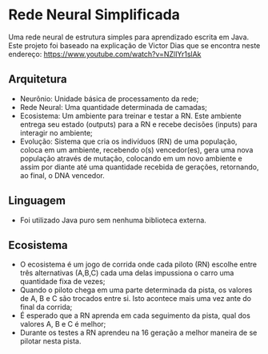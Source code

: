 # Rede Neural Simplificada
Uma rede neural de estrutura simples para aprendizado escrita em Java.
Este projeto foi baseado na explicação de Victor Dias que se encontra neste endereço:
https://www.youtube.com/watch?v=NZlIYr1slAk

## Arquitetura

- Neurônio: Unidade básica de processamento da rede;
- Rede Neural: Uma quantidade determinada de camadas;
- Ecosistema: Um ambiente para treinar e testar a RN. Este ambiente entrega seu estado (outputs) para a RN e recebe decisões (inputs) para interagir no ambiente;
- Evolução: Sistema que cria os indivíduos (RN) de uma população, coloca em um ambiente, recebendo o(s) vencedor(es), gera uma nova população através de mutação, colocando em um novo ambiente e assim por diante até uma quantidade recebida de gerações, retornando, ao final, o DNA vencedor.

## Linguagem

- Foi utilizado Java puro sem nenhuma biblioteca externa.

## Ecosistema

- O ecosistema é um jogo de corrida onde cada piloto (RN) escolhe entre três alternativas (A,B,C) cada uma delas impussiona o carro uma quantidade fixa de vezes;
- Quando o piloto chega em uma parte determinada da pista, os valores de A, B e C são trocados entre si. Isto acontece mais uma vez ante do final da corrida;
- É esperado que a RN aprenda em cada seguimento da pista, qual dos valores A, B e C é melhor;
- Durante os testes a RN aprendeu na 16 geração a melhor maneira de se pilotar nesta pista.

